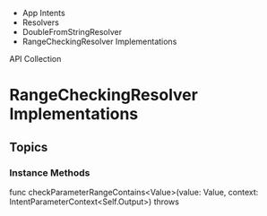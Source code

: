 

- App Intents
- Resolvers
- DoubleFromStringResolver
-  RangeCheckingResolver Implementations 

API Collection

# RangeCheckingResolver Implementations

## Topics

### Instance Methods

func checkParameterRangeContains&lt;Value>(value: Value, context: IntentParameterContext&lt;Self.Output>) throws

